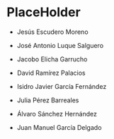 # PlaceHolder

- Jesús Escudero Moreno

- José Antonio Luque Salguero

- Jacobo Elicha Garrucho

- David Ramírez Palacios

- Isidro Javier García Fernández

- Julia Pérez Barreales 

- Álvaro Sánchez Hernández

- Juan Manuel García Delgado
